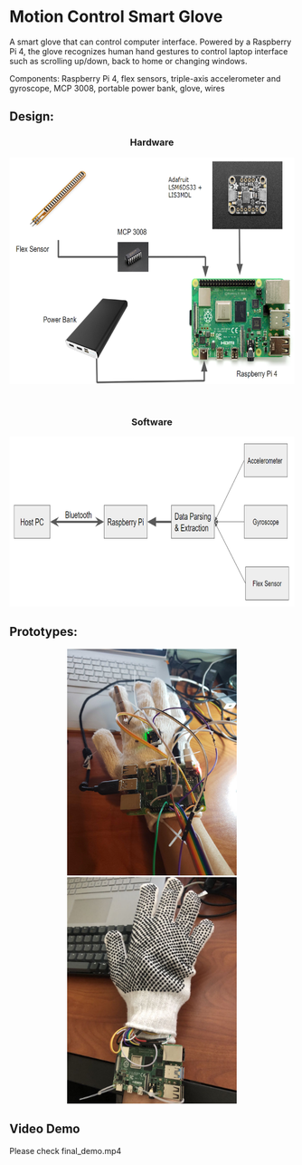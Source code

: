# Motion Control Smart Glove
A smart glove that can control computer interface. Powered by a Raspberry Pi 4, the glove recognizes human hand gestures to control laptop interface such as scrolling up/down, back to home or changing windows.

Components: Raspberry Pi 4, flex sensors, triple-axis accelerometer and gyroscope, MCP 3008, portable power bank, glove, wires

## Design:
<h3 align="center">Hardware</h3>
<p align="center">
  <img src="images/hardware.png" height="400" width="600" >
</p>
<br>
<h3 align="center">Software</h3>
<p align="center">
  <img src="images/software.png" height="300" width="750" >
</p>


## Prototypes: 
<p align="center">
  <img src="images/prototype1.png" height="400" width="300" > <img src="images/prototype2.jpg" height="400" width="300" >
</p>

## Video Demo 
Please check final_demo.mp4
